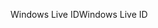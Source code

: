 <span data-ttu-id="0795d-101">Windows Live ID</span><span class="sxs-lookup"><span data-stu-id="0795d-101">Windows Live ID</span></span>